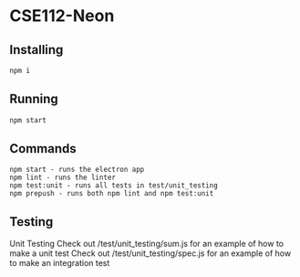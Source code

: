# CSE112-Neon

## Installing
```bash
npm i
```

## Running 
```bash
npm start
```


## Commands
	npm start - runs the electron app
	npm lint - runs the linter
	npm test:unit - runs all tests in test/unit_testing
	npm prepush - runs both npm lint and npm test:unit



## Testing
 Unit Testing
	Check out /test/unit_testing/sum.js for an example of how to make a unit test
	Check out /test/unit_testing/spec.js for an example of how to make an integration test
	
